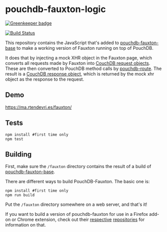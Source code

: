 pouchdb-fauxton-logic
=====================

[![Greenkeeper badge](https://badges.greenkeeper.io/pouchdb/pouchdb-fauxton-logic.svg)](https://greenkeeper.io/)

[![Build Status](https://travis-ci.org/pouchdb/pouchdb-fauxton-logic.svg)](https://travis-ci.org/pouchdb/pouchdb-fauxton-logic)

This repository contains the JavaScript that's added to
[pouchdb-fauxton-base](https://github.com/marten-de-vries/pouchdb-fauxton-base)
to make a working version of Fauxton running on top of PouchDB.

It does that by injecting a mock XHR object in the Fauxton page, which
converts all requests made by Fauxton into
[CouchDB request objects](http://docs.couchdb.org/en/latest/json-structure.html#request-object).
These are then converted to PouchDB method calls by
[pouchdb-route](https://www.npmjs.org/package/pouchdb-route). The result
is a [CouchDB response object](http://docs.couchdb.org/en/latest/json-structure.html#response-object),
which is returned by the mock xhr object as the response to the request.

Demo
----

https://ma.rtendevri.es/fauxton/

Tests
-----

	npm install #first time only
	npm test

Building
--------

First, make sure the `/fauxton` directory contains the result of a build
of [pouchdb-fauxton-base](https://github.com/marten-de-vries/pouchdb-fauxton-base).

There are different ways to build PouchDB-Fauxton. The basic one is:

	npm install #first time only
	npm run build

Put the `/fauxton` directory somewhere on a web server, and that's it!

If you want to build a version of pouchdb-fauxton for use in a Firefox
add-on or Chrome extension, check out their
[respective](https://github.com/marten-de-vries/pouchdb-fauxton-firefox-addon)
[repositories](https://github.com/marten-de-vries/pouchdb-fauxton-chrome-extension)
for information on that.
